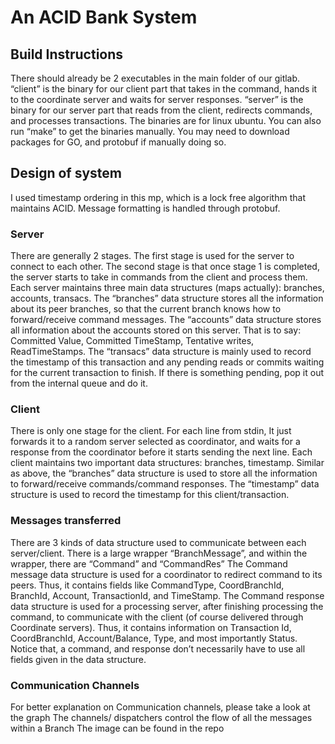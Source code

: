 # An ACID Bank System 



## Build Instructions

There should already be 2 executables in the main folder of our gitlab. “client” is the binary for our client part that takes in the command, hands it to the coordinate server and waits for server responses. “server” is the binary for our server part that reads from the client, redirects commands, and processes transactions. The binaries are for linux ubuntu. You can also run “make” to get the binaries manually.  You may need to download packages for GO, and protobuf if manually doing so.


## Design of system
I used timestamp ordering in this mp, which is a lock free algorithm that maintains ACID. 
Message formatting is handled through protobuf. 
### Server
There are generally 2 stages. The first stage is used for the server to connect to each other. The second stage is that once stage 1 is completed, the server starts to take in commands from the client and process them.
Each server maintains three main data structures (maps actually): branches, accounts, transacs. The “branches” data structure stores all the information about its peer branches, so that the current branch knows how to forward/receive command messages. The “accounts” data structure stores all information about the accounts stored on this server. That is to say: Committed Value, Committed TimeStamp, Tentative writes, ReadTimeStamps. The “transacs” data structure is mainly used to record the timestamp of this transaction and any pending reads or commits waiting for the current transaction to finish. If there is something pending, pop it out from the internal queue and do it. 
### Client
There is only one stage for the client. For each line from stdin, It just forwards it to a random server selected as coordinator, and waits for a response from the coordinator before it starts sending the next line. 
Each client maintains two important data structures: branches, timestamp. Similar as above, the “branches” data structure is used to store all the information to forward/receive commands/command responses. The “timestamp” data structure is used to record the timestamp for this client/transaction.

### Messages transferred
There are 3 kinds of data structure used to communicate between each server/client.
There is a large wrapper “BranchMessage”, and within the wrapper, there are “Command” and “CommandRes”
The Command message data structure is used for a coordinator to redirect command to its peers. Thus, it contains fields like CommandType, CoordBranchId, BranchId, Account, TransactionId, and TimeStamp. 
The Command response data structure is used for a processing server, after finishing processing the command, to communicate with the client (of course delivered through Coordinate servers). Thus, it contains information on Transaction Id, CoordBranchId, Account/Balance, Type, and most importantly Status.
Notice that, a command, and response don’t necessarily have to use all fields given in the data structure. 

### Communication Channels
For better explanation on Communication channels, please take a look at the graph
The channels/ dispatchers control the flow of all the messages within a Branch
The image can be found in the repo